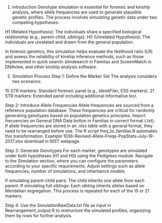 1. Introduction
Genotype simulation is essential for forensic and kinship analysis, where allele frequencies are used to generate plausible genetic profiles.
The process involves simulating genetic data under two competing hypotheses:

H1 (Related Hypothesis): The individuals share a specified biological relationship (e.g., parent-child, siblings).
H0 (Unrelated Hypothesis): The individuals are unrelated and drawn from the general population.

In forensic genetics, this simulation helps evaluate the likelihood ratio (LR) and assess the reliability of kinship inference methods, such as those implemented in quick search:
blindsearch in Familias and ScreenMatch in DNAview, and other kinship analysis software.

2. Simulation Process
Step 1: Define the Marker Set
The analysis considers two scenarios:

15 STR markers: Standard forensic panel (e.g., IdentiFiler, ESS markers).
21 STR markers: Extended panel including additional informative loci.

Step 2: Introduce Allele Frequencies
Allele frequencies are sourced from a reference population database. These frequencies are critical for randomly generating genotypes based on population genetics principles.
Import frecuencies on General DNA Data botton in Familias in correct format (.txt). 
If allele frequencies are stored in an .xlsx table with a general format, they need to be rearranged before use. 
The R script freq_to_familias.R automates this transformation.
Example 1036-Revised-Allele-Freqs-PopStats-July-19-2017.xlsx download in NIST webpage.  

Step 3: Generate Genotypes
For each marker, genotypes are simulated under both hypotheses (H1 and H0) using the Pedigrees module. Navigate to the Simulation section, where you can configure the 
parameters according to your specific requirements. Adjust settings such as allele frequencies, number of simulations, and inheritance models

If simulating parent-child pairs: The child inherits one allele from each parent.
If simulating full siblings: Each sibling inherits alleles based on Mendelian segregation.
This process is repeated for each of the 15 or 21 markers.

Step 4: Use the SimulationRawData.txt file as input in Rearrangement_output.R to restructure the simulated profiles, organizing them by rows for further analysis.
